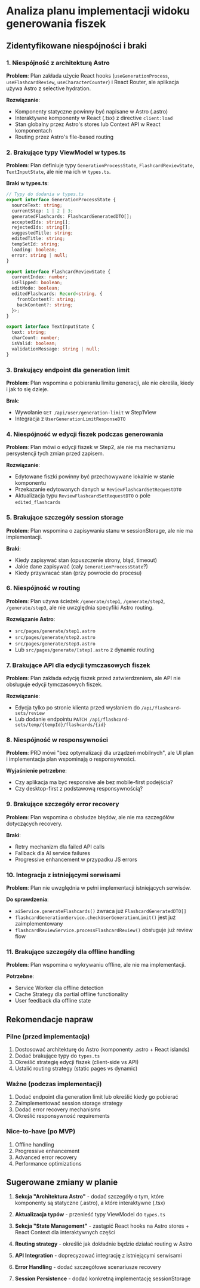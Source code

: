 # Analiza planu implementacji widoku generowania fiszek

## Zidentyfikowane niespójności i braki

### 1. **Niespójność z architekturą Astro**

**Problem**: Plan zakłada użycie React hooks (`useGenerationProcess`, `useFlashcardReview`, `useCharacterCounter`) i React Router, ale aplikacja używa Astro z selective hydration.

**Rozwiązanie**: 
- Komponenty statyczne powinny być napisane w Astro (.astro)
- Interaktywne komponenty w React (.tsx) z directive `client:load`
- Stan globalny przez Astro's stores lub Context API w React komponentach
- Routing przez Astro's file-based routing

### 2. **Brakujące typy ViewModel w types.ts**

**Problem**: Plan definiuje typy `GenerationProcessState`, `FlashcardReviewState`, `TextInputState`, ale nie ma ich w `types.ts`.

**Braki w types.ts**:
```typescript
// Typy do dodania w types.ts
export interface GenerationProcessState {
  sourceText: string;
  currentStep: 1 | 2 | 3;
  generatedFlashcards: FlashcardGeneratedDTO[];
  acceptedIds: string[];
  rejectedIds: string[];
  suggestedTitle: string;
  editedTitle: string;
  tempSetId: string;
  loading: boolean;
  error: string | null;
}

export interface FlashcardReviewState {
  currentIndex: number;
  isFlipped: boolean;
  editMode: boolean;
  editedFlashcards: Record<string, {
    frontContent?: string;
    backContent?: string;
  }>;
}

export interface TextInputState {
  text: string;
  charCount: number;
  isValid: boolean;
  validationMessage: string | null;
}
```

### 3. **Brakujący endpoint dla generation limit**

**Problem**: Plan wspomina o pobieraniu limitu generacji, ale nie określa, kiedy i jak to się dzieje.

**Brak**: 
- Wywołanie `GET /api/user/generation-limit` w Step1View
- Integracja z `UserGenerationLimitResponseDTO`

### 4. **Niespójność w edycji fiszek podczas generowania**

**Problem**: Plan mówi o edycji fiszek w Step2, ale nie ma mechanizmu persystencji tych zmian przed zapisem.

**Rozwiązanie**:
- Edytowane fiszki powinny być przechowywane lokalnie w stanie komponentu
- Przekazanie edytowanych danych w `ReviewFlashcardSetRequestDTO`
- Aktualizacja typu `ReviewFlashcardSetRequestDTO` o pole `edited_flashcards`

### 5. **Brakujące szczegóły session storage**

**Problem**: Plan wspomina o zapisywaniu stanu w sessionStorage, ale nie ma implementacji.

**Braki**:
- Kiedy zapisywać stan (opuszczenie strony, błąd, timeout)
- Jakie dane zapisywać (cały `GenerationProcessState`?)
- Kiedy przywracać stan (przy powrocie do procesu)

### 6. **Niespójność w routing**

**Problem**: Plan używa ścieżek `/generate/step1`, `/generate/step2`, `/generate/step3`, ale nie uwzględnia specyfiki Astro routing.

**Rozwiązanie Astro**:
- `src/pages/generate/step1.astro`
- `src/pages/generate/step2.astro` 
- `src/pages/generate/step3.astro`
- Lub `src/pages/generate/[step].astro` z dynamic routing

### 7. **Brakujące API dla edycji tymczasowych fiszek**

**Problem**: Plan zakłada edycję fiszek przed zatwierdzeniem, ale API nie obsługuje edycji tymczasowych fiszek.

**Rozwiązanie**:
- Edycja tylko po stronie klienta przed wysłaniem do `/api/flashcard-sets/review`
- Lub dodanie endpointu `PATCH /api/flashcard-sets/temp/{tempId}/flashcards/{id}`

### 8. **Niespójność w responsywności**

**Problem**: PRD mówi "bez optymalizacji dla urządzeń mobilnych", ale UI plan i implementacja plan wspominają o responsywności.

**Wyjaśnienie potrzebne**: 
- Czy aplikacja ma być responsive ale bez mobile-first podejścia?
- Czy desktop-first z podstawową responsywnością?

### 9. **Brakujące szczegóły error recovery**

**Problem**: Plan wspomina o obsłudze błędów, ale nie ma szczegółów dotyczących recovery.

**Braki**:
- Retry mechanizm dla failed API calls
- Fallback dla AI service failures
- Progressive enhancement w przypadku JS errors

### 10. **Integracja z istniejącymi serwisami**

**Problem**: Plan nie uwzględnia w pełni implementacji istniejących serwisów.

**Do sprawdzenia**:
- `aiService.generateFlashcards()` zwraca już `FlashcardGeneratedDTO[]`
- `flashcardGenerationService.checkUserGenerationLimit()` jest już zaimplementowany
- `flashcardReviewService.processFlashcardReview()` obsługuje już review flow

### 11. **Brakujące szczegóły dla offline handling**

**Problem**: Plan wspomina o wykrywaniu offline, ale nie ma implementacji.

**Potrzebne**:
- Service Worker dla offline detection
- Cache Strategy dla partial offline functionality
- User feedback dla offline state

## Rekomendacje napraw

### Pilne (przed implementacją)
1. Dostosować architekturę do Astro (komponenty .astro + React islands)
2. Dodać brakujące typy do `types.ts`
3. Określić strategię edycji fiszek (client-side vs API)
4. Ustalić routing strategy (static pages vs dynamic)

### Ważne (podczas implementacji)
1. Dodać endpoint dla generation limit lub określić kiedy go pobierać
2. Zaimplementować session storage strategy
3. Dodać error recovery mechanisms
4. Określić responsywność requirements

### Nice-to-have (po MVP)
1. Offline handling
2. Progressive enhancement
3. Advanced error recovery
4. Performance optimizations

## Sugerowane zmiany w planie

1. **Sekcja "Architektura Astro"** - dodać szczegóły o tym, które komponenty są statyczne (.astro), a które interaktywne (.tsx)

2. **Aktualizacja typów** - przenieść typy ViewModel do `types.ts`

3. **Sekcja "State Management"** - zastąpić React hooks na Astro stores + React Context dla interaktywnych części

4. **Routing strategy** - określić jak dokładnie będzie działać routing w Astro

5. **API Integration** - doprecyzować integrację z istniejącymi serwisami

6. **Error Handling** - dodać szczegółowe scenariusze recovery

7. **Session Persistence** - dodać konkretną implementację sessionStorage 